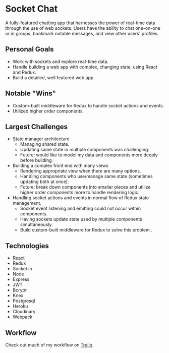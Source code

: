 # Socket Chat
A fully-featured chatting app that harnesses the power of real-time data through the use of web sockets. Users have the ability to chat one-on-one or in groups, bookmark notable messages, and view other users' profiles.

## Personal Goals
* Work with sockets and explore real-time data.
* Handle building a web app with complex, changing state, using React and Redux.
* Build a detailed, well featured web app.

## Notable "Wins"
* Custom-built middleware for Redux to handle socket actions and events.
* Utilized higher order components.

## Largest Challenges
* State manager architecture 
  - Managing shared state.
  - Updating same state in multiple components was challenging.
  - Future: would like to model my data and components more deeply before building.
* Building a complex front end with many views
  - Rendering appropriate view when there are many options.
  - Handling components who use/manage same state (sometimes updating both at once).
  - Future: break down components into smaller pieces and utilize higher order components more to handle rendering logic.
* Handling socket actions and events in normal flow of Redux state management.
  - Socket event listening and emitting could not occur within components.
  - Having sockets update state used by multiple components simultaneously.
  - Build custom-built middleware for Redux to solve this problem .

## Technologies
* React
* Redux
* Socket.io
* Node
* Express
* JWT
* Bcrypt
* Knex
* Postgresql
* Heroku
* Cloudinary
* Webpack

## Workflow
Check out much of my workflow on [Trello](https://trello.com/b/QtbJNewC/socket-chat).

